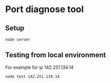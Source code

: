 # Port diagnose tool

## Setup

```
node server
```

## Testing from local environment

For example for ip 142.251.134.14

```
node test 142.251.134.14
```

